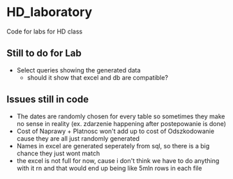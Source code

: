 # HD_laboratory
Code for labs for HD class

## Still to do for Lab
* Select queries showing the generated data
  * should it show that excel and db are compatible? 

## Issues still in code
* The dates are randomly chosen for every table so sometimes they make no sense in reality (ex. zdarzenie happening after postepowanie is done)
* Cost of Naprawy + Platnosc won't add up to cost of Odszkodowanie cause they are all just randomly generated
* Names in excel are generated seperately from sql, so there is a big chance they just wont match
* the excel is not full for now, cause i don't think we have to do anything with it rn and that would end up being like 5mln rows in each file
